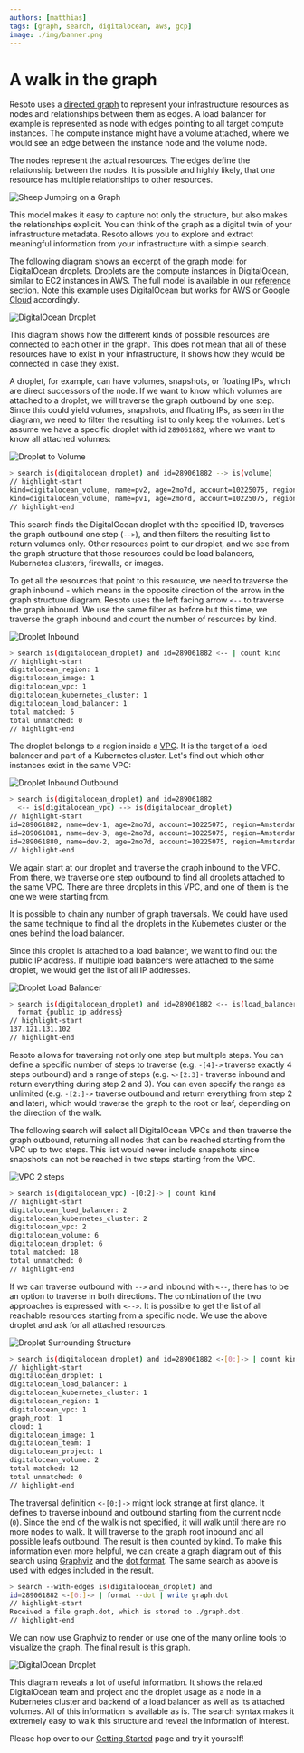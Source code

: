 ```yaml
---
authors: [matthias]
tags: [graph, search, digitalocean, aws, gcp]
image: ./img/banner.png
---
```


# A walk in the graph

Resoto uses a [directed graph](https://en.wikipedia.org/wiki/Directed_graph) to represent your infrastructure resources as nodes and relationships between them as edges. A load balancer for example is represented as node with edges pointing to all target compute instances. The compute instance might have a volume attached, where we would see an edge between the instance node and the volume node.

The nodes represent the actual resources. The edges define the relationship between the nodes. It is possible and highly likely, that one resource has multiple relationships to other resources.

![Sheep Jumping on a Graph](img/banner_wide.png)

<!--truncate-->

This model makes it easy to capture not only the structure, but also makes the relationships explicit. You can think of the graph as a digital twin of your infrastructure metadata. Resoto allows you to explore and extract meaningful information from your infrastructure with a simple search.

The following diagram shows an excerpt of the graph model for DigitalOcean droplets. Droplets are the compute instances in DigitalOcean, similar to EC2 instances in AWS. The full model is available in our [reference section](/docs/reference/data-models/digitalocean). Note this example uses DigitalOcean but works for [AWS](/docs/reference/data-models/aws) or [Google Cloud](/docs/reference/data-models/gcp) accordingly.

![DigitalOcean Droplet](img/digitalocean_droplet.svg)

This diagram shows how the different kinds of possible resources are connected to each other in the graph. This does not mean that all of these resources have to exist in your infrastructure, it shows how they would be connected in case they exist.

A droplet, for example, can have volumes, snapshots, or floating IPs, which are direct successors of the node. If we want to know which volumes are attached to a droplet, we will traverse the graph outbound by one step. Since this could yield volumes, snapshots, and floating IPs, as seen in the diagram, we need to filter the resulting list to only keep the volumes. Let's assume we have a specific droplet with id `289061882`, where we want to know all attached volumes:

![Droplet to Volume](img/droplet-volume.svg)

```bash
> search is(digitalocean_droplet) and id=289061882 --> is(volume)
// highlight-start
​kind=digitalocean_volume, name=pv2, age=2mo7d, account=10225075, region=Amsterdam 3
​kind=digitalocean_volume, name=pv1, age=2mo7d, account=10225075, region=Amsterdam 3
// highlight-end
```

This search finds the DigitalOcean droplet with the specified ID, traverses the graph outbound one step (`-->`), and then filters the resulting list to return volumes only. Other resources point to our droplet, and we see from the graph structure that those resources could be load balancers, Kubernetes clusters, firewalls, or images.

To get all the resources that point to this resource, we need to traverse the graph inbound - which means in the opposite direction of the arrow in the graph structure diagram. Resoto uses the left facing arrow `<--` to traverse the graph inbound. We use the same filter as before but this time, we traverse the graph inbound and count the number of resources by kind.

![Droplet Inbound](img/droplet_inbound.svg)

```bash
> search is(digitalocean_droplet) and id=289061882 <-- | count kind
// highlight-start
​digitalocean_region: 1
​digitalocean_image: 1
​digitalocean_vpc: 1
​digitalocean_kubernetes_cluster: 1
​digitalocean_load_balancer: 1
​total matched: 5
​total unmatched: 0
// highlight-end
```

The droplet belongs to a region inside a [VPC](https://docs.digitalocean.com/products/networking/vpc/). It is the target of a load balancer and part of a Kubernetes cluster. Let's find out which other instances exist in the same VPC:

![Droplet Inbound Outbound](img/droplet_inbound_outbound.svg)

```bash
> search is(digitalocean_droplet) and id=289061882
  <-- is(digitalocean_vpc) --> is(digitalocean_droplet)
// highlight-start
​id=289061882, name=dev-1, age=2mo7d, account=10225075, region=Amsterdam 3
​id=289061881, name=dev-3, age=2mo7d, account=10225075, region=Amsterdam 3
​id=289061880, name=dev-2, age=2mo7d, account=10225075, region=Amsterdam 3
// highlight-end
```

We again start at our droplet and traverse the graph inbound to the VPC. From there, we traverse one step outbound to find all droplets attached to the same VPC. There are three droplets in this VPC, and one of them is the one we were starting from.

It is possible to chain any number of graph traversals. We could have used the same technique to find all the droplets in the Kubernetes cluster or the ones behind the load balancer.

Since this droplet is attached to a load balancer, we want to find out the public IP address. If multiple load balancers were attached to the same droplet, we would get the list of all IP addresses.

![Droplet Load Balancer](img/droplet_load_balancer.svg)

```bash
> search is(digitalocean_droplet) and id=289061882 <-- is(load_balancer) |
  format {public_ip_address}
// highlight-start
​137.121.131.102
// highlight-end
```

Resoto allows for traversing not only one step but multiple steps. You can define a specific number of steps to traverse (e.g. `-[4]->` traverse exactly 4 steps outbound) and a range of steps (e.g. `<-[2:3]-` traverse inbound and return everything during step 2 and 3). You can even specify the range as unlimited (e.g. `-[2:]->` traverse outbound and return everything from step 2 and later), which would traverse the graph to the root or leaf, depending on the direction of the walk.

The following search will select all DigitalOcean VPCs and then traverse the graph outbound, returning all nodes that can be reached starting from the VPC up to two steps. This list would never include snapshots since snapshots can not be reached in two steps starting from the VPC.

![VPC 2 steps](img/vpc_2_steps.svg)

```bash
> search is(digitalocean_vpc) -[0:2]-> | count kind
// highlight-start
​digitalocean_load_balancer: 2
​digitalocean_kubernetes_cluster: 2
​digitalocean_vpc: 2
​digitalocean_volume: 6
​digitalocean_droplet: 6
​total matched: 18
​total unmatched: 0
// highlight-end
```

If we can traverse outbound with `-->` and inbound with `<--`, there has to be an option to traverse in both directions. The combination of the two approaches is expressed with `<-->`. It is possible to get the list of all reachable resources starting from a specific node. We use the above droplet and ask for all attached resources.

![Droplet Surrounding Structure](img/droplet_surrounding_structure.svg)

```bash
> search is(digitalocean_droplet) and id=289061882 <-[0:]-> | count kind
// highlight-start
​digitalocean_droplet: 1
​digitalocean_load_balancer: 1
​digitalocean_kubernetes_cluster: 1
​digitalocean_region: 1
​digitalocean_vpc: 1
​graph_root: 1
​cloud: 1
​digitalocean_image: 1
​digitalocean_team: 1
​digitalocean_project: 1
​digitalocean_volume: 2
​total matched: 12
​total unmatched: 0
// highlight-end
```

The traversal definition `<-[0:]->` might look strange at first glance. It defines to traverse inbound and outbound starting from the current node (`0`). Since the end of the walk is not specified, it will walk until there are no more nodes to walk. It will traverse to the graph root inbound and all possible leafs outbound. The result is then counted by kind. To make this information even more helpful, we can create a graph diagram out of this search using [Graphviz](https://www.graphviz.org/) and the [dot format](/docs/reference/cli/format). The same search as above is used with edges included in the result.

```bash
> search --with-edges is(digitalocean_droplet) and
id=289061882 <-[0:]-> | format --dot | write graph.dot
// highlight-start
Received a file graph.dot, which is stored to ./graph.dot.
// highlight-end
```

We can now use Graphviz to render or use one of the many online tools to visualize the graph. The final result is this graph.

![DigitalOcean Droplet](img/droplet_surrounding.svg)

This diagram reveals a lot of useful information. It shows the related DigitalOcean team and project and the droplet usage as a node in a Kubernetes cluster and backend of a load balancer as well as its attached volumes. All of this information is available as is. The search syntax makes it extremely easy to walk this structure and reveal the information of interest.

Please hop over to our [Getting Started](/docs/getting-started) page and try it yourself!
